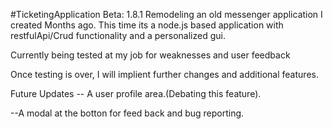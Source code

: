 #TicketingApplication Beta: 1.8.1
Remodeling an old messenger application I created Months ago. 
This time its a node.js based application with restfulApi/Crud 
functionality and a personalized gui.

Currently being tested at my job for weaknesses and user feedback

Once testing is over, I will implient further changes and additional features.



Future Updates
-- A user profile area.(Debating this feature).

--A modal at the botton for feed back and bug reporting.